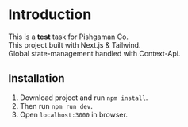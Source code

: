 # Introduction
<p>
This is a <b>test</b> task for Pishgaman Co.<br>
This project built with Next.js & Tailwind.<br>
Global state-management handled with Context-Api.
</p>

## Installation
1. Download project and run `npm install`.
2. Then run `npm run dev`.
3. Open `localhost:3000` in browser.